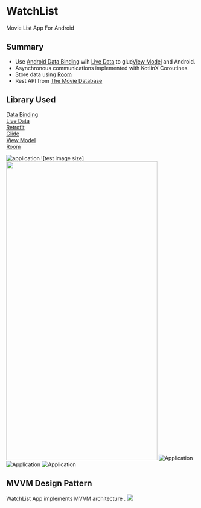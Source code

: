 
# WatchList
Movie List App For Android


## Summary
- Use [Android Data Binding](https://developer.android.com/topic/libraries/data-binding) wih [Live Data](https://developer.android.com/topic/libraries/architecture/livedata)  to glue[View Model](https://developer.android.com/topic/libraries/architecture/viewmodel)  and Android.  
- Asynchronous communications implemented with KotlinX Coroutines.  
- Store data using [Room](https://developer.android.com/training/data-storage/room)  
- Rest API from  [The Movie Database](https://developers.themoviedb.org/3) 


## Library Used

[Data Binding](https://developer.android.com/topic/libraries/data-binding)  
[Live Data](https://developer.android.com/topic/libraries/architecture/livedata)  
[Retrofit](https://square.github.io/retrofit/)  
[Glide](https://github.com/bumptech/glide)  
[View Model](https://developer.android.com/topic/libraries/architecture/viewmodel)  
[Room](https://developer.android.com/training/data-storage/room)


![application](https://media.giphy.com/media/IGa5sVO3ZuN6IZBDUU/giphy-downsized-large.gif)
![test image size]<img src="https://raw.githubusercontent.com/mehmetalivargun/WatchList/master/images/1.png" width="400" height="790">
![Application](https://raw.githubusercontent.com/mehmetalivargun/WatchList/master/images/1.png)
![Application](https://raw.githubusercontent.com/mehmetalivargun/WatchList/master/images/2.png)
![Application](https://raw.githubusercontent.com/mehmetalivargun/WatchList/master/images/3.png)
## MVVM Design Pattern

WatchList App implements MVVM architecture .
![](https://miro.medium.com/max/4842/1*vRrq4vpE78CeYEk_7rxAdg.png)


